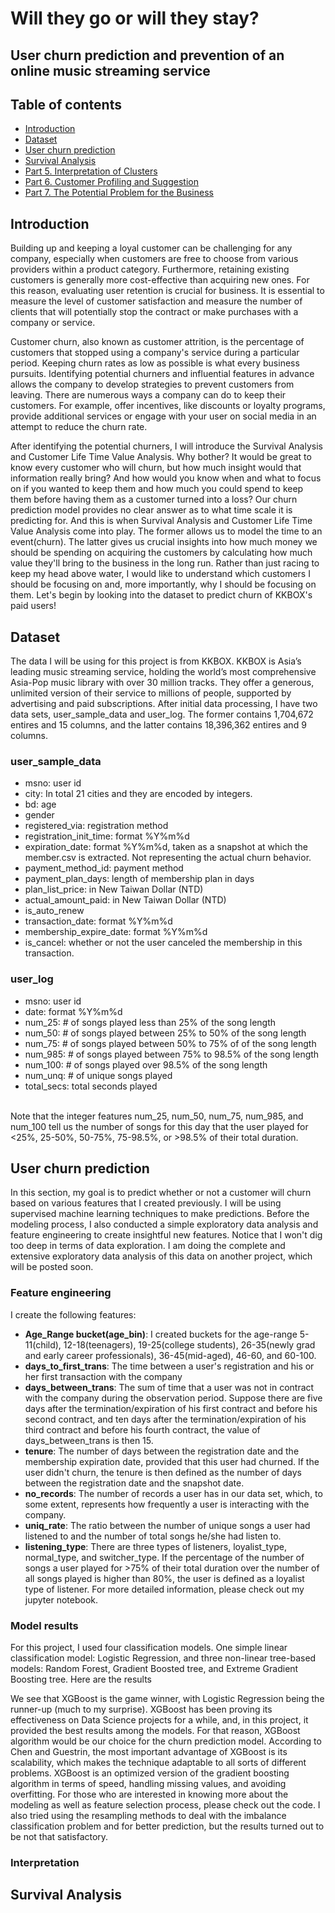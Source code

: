 # Will they go or will they stay?
## User churn prediction and prevention of an online music streaming service
## Table of contents
  * [Introduction](#Introduction) 
  * [Dataset](#Dataset)
  * [User churn prediction](#User-churn-prediction)
  * [Survival Analysis](#Survival-analysis)
  * [Part 5. Interpretation of Clusters](#part-5-interpretation-of-clusters)
  * [Part 6. Customer Profiling and Suggestion](#part-6-customer-profiling-and-suggestion)
  * [Part 7. The Potential Problem for the Business](#part-7-the-potential-problem-for-the-business)

## Introduction 
Building up and keeping a loyal customer can be challenging for any company, especially when customers are free to choose from various providers within a product category. Furthermore, retaining existing customers is generally more cost-effective than acquiring new ones. For this reason, evaluating user retention is crucial for business. It is essential to measure the level of customer satisfaction and measure the number of clients that will potentially stop the contract or make purchases with a company or service.

Customer churn, also known as customer attrition, is the percentage of customers that stopped using a company's service during a particular period. Keeping churn rates as low as possible is what every business pursuits. Identifying potential churners and influential features in advance allows the company to develop strategies to prevent customers from leaving. There are numerous ways a company can do to keep their customers. For example, offer incentives, like discounts or loyalty programs, provide additional services or engage with your user on social media in an attempt to reduce the churn rate. 

After identifying the potential churners, I will introduce the Survival Analysis and Customer Life Time Value Analysis. Why bother? It would be great to know every customer who will churn, but how much insight would that information really bring? And how would you know when and what to focus on if you wanted to keep them and how much you could spend to keep them before having them as a customer turned into a loss? Our churn prediction model provides no clear answer as to what time scale it is predicting for. And this is when Survival Analysis and Customer Life Time Value Analysis come into play. The former allows us to model the time to an event(churn). The latter gives us crucial insights into how much money we should be spending on acquiring the customers by calculating how much value they'll bring to the business in the long run. Rather than just racing to keep my head above water, I would like to understand which customers I should be focusing on and, more importantly, why I should be focusing on them. Let's begin by looking into the dataset to predict churn of KKBOX's paid users!

## Dataset
The data I will be using for this project is from KKBOX. KKBOX is Asia’s leading music streaming service, holding the world’s most comprehensive Asia-Pop music library with over 30 million tracks. They offer a generous, unlimited version of their service to millions of people, supported by advertising and paid subscriptions. After initial data processing, I have two data sets, user_sample_data and user_log. The former contains 1,704,672 entires and 15 columns, and the latter contains 18,396,362 entires and 9 columns.

### user_sample_data
- msno: user id
- city: In total 21 cities and they are encoded by integers.
- bd: age
- gender
- registered_via: registration method
- registration_init_time: format %Y%m%d
- expiration_date: format %Y%m%d, taken as a snapshot at which the member.csv is extracted. Not representing the actual churn behavior.
- payment_method_id: payment method
- payment_plan_days: length of membership plan in days
- plan_list_price: in New Taiwan Dollar (NTD)
- actual_amount_paid: in New Taiwan Dollar (NTD)
- is_auto_renew
- transaction_date: format %Y%m%d
- membership_expire_date: format %Y%m%d
- is_cancel: whether or not the user canceled the membership in this transaction.

### user_log
- msno: user id
- date: format %Y%m%d
- num_25: # of songs played less than 25% of the song length
- num_50: # of songs played between 25% to 50% of the song length
- num_75: # of songs played between 50% to 75% of of the song length
- num_985: # of songs played between 75% to 98.5% of the song length
- num_100: # of songs played over 98.5% of the song length
- num_unq: # of unique songs played
- total_secs: total seconds played
</br>
Note that the integer features num_25, num_50, num_75, num_985, and num_100 tell us the number of songs for this day that the user played for <25%, 25-50%, 50-75%, 75-98.5%, or >98.5% of their total duration.

## User churn prediction
In this section, my goal is to predict whether or not a customer will churn based on various features that I created previously. I will be using supervised machine learning techniques to make predictions. Before the modeling process, I also conducted a simple exploratory data analysis and feature engineering to create insightful new features. Notice that I won't dig too deep in terms of data exploration. I am doing the complete and extensive exploratory data analysis of this data on another project, which will be posted soon.

### Feature engineering 
I create the following features:
- **Age_Range bucket(age_bin)**: I created buckets for the age-range 5-11(child), 12-18(teenagers), 19-25(college students), 26-35(newly grad and early career professionals), 36-45(mid-aged), 46-60, and 60-100.
- **days_to_first_trans**: The time between a user's registration and his or her first transaction with the company
- **days_between_trans**: The sum of time that a user was not in contract with the company during the observation period. Suppose there are five days after the termination/expiration of his first contract and before his second contract, and ten days after the termination/expiration of his third contract and before his fourth contract, the value of days_between_trans is then 15.  
- **tenure**: The number of days between the registration date and the membership expiration date, provided that this user had churned. If the user didn't churn, the tenure is then defined as the number of days between the registration date and the snapshot date.
- **no_records**: The number of records a user has in our data set, which, to some extent, represents how frequently a user is interacting with the company.
- **uniq_rate**: The ratio between the number of unique songs a user had listened to and the number of total songs he/she had listen to.
- **listening_type**: There are three types of listeners, loyalist_type, normal_type, and switcher_type. If the percentage of the number of songs a user played for >75% of their total duration over the number of all songs played is higher than 80%, the user is defined as a loyalist type of listener.
For more detailed information, please check out my jupyter notebook.

### Model results
For this project, I used four classification models. One simple linear classification model: Logistic Regression, and three non-linear tree-based models: Random Forest, Gradient Boosted tree, and Extreme Gradient Boosting tree. Here are the results 


We see that XGBoost is the game winner, with Logistic Regression being the runner-up (much to my surprise). XGBoost has been proving its effectiveness on Data Science projects for a while, and, in this project, it provided the best results among the models. For that reason, XGBoost algorithm would be our choice for the churn prediction model. According to Chen and Guestrin, the most important advantage of XGBoost is its scalability, which makes the technique adaptable to all sorts of different problems. XGBoost is an optimized version of the gradient boosting algorithm in terms of speed, handling missing values, and avoiding overfitting. For those who are interested in knowing more about the modeling as well as feature selection process, please check out the code. I also tried using the resampling methods to deal with the imbalance classification problem and for better prediction, but the results turned out to be not that satisfactory.

### Interpretation

## Survival Analysis 


